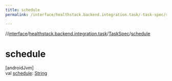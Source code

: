 ```yaml
---
title: schedule
permalink: /interface/healthstack.backend.integration.task/-task-spec/schedule.html

---
```

//[interface](/bi_interface.html)/[healthstack.backend.integration.task](../index.html)/[TaskSpec](index.html)/[schedule](schedule.html)



# schedule



[androidJvm]\
val [schedule](schedule.html): [String](https://kotlinlang.org/api/latest/jvm/stdlib/kotlin/-string/index.html)




